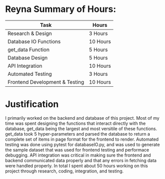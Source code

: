 # Reyna Summary of Hours:

| Task    | Hours |
| -------- | ------- |
| Research & Design | 3 Hours |
| Database IO Functions | 10 Hours |
| get_data Function | 5 Hours |
| Database Design | 5 Hours |
| API Integration | 10 Hours |
| Automated Testing | 3 Hours |
| Frontend Development & Testing| 10 Hours |

# Justification
I primarily worked on the backend and database of this project. Most of my time was spent designing the functions that interact directly with the database, get_data being the largest and most versitile of these functions. get_data took 5 hyper-parameters and parsed the database to return a complete set of items in page format for the frontend to render. Automated testing was done using pytest for databaseIO.py, and was used to generate the sample dataset that was used for frontend testing and performace debugging. API integration was critical in making sure the frontend and backend communicated data properly and that any errors in fetching data were handled properly. In total I spent about 50 hours working on this project through research, coding, integration, and testing.
